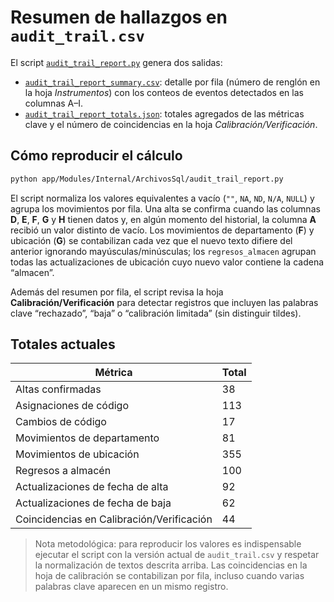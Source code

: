 # Resumen de hallazgos en `audit_trail.csv`

El script [`audit_trail_report.py`](./audit_trail_report.py) genera dos salidas:

- [`audit_trail_report_summary.csv`](./audit_trail_report_summary.csv): detalle
  por fila (número de renglón en la hoja *Instrumentos*) con los conteos de
  eventos detectados en las columnas A–I.
- [`audit_trail_report_totals.json`](./audit_trail_report_totals.json): totales
  agregados de las métricas clave y el número de coincidencias en la hoja
  *Calibración/Verificación*.

## Cómo reproducir el cálculo

```bash
python app/Modules/Internal/ArchivosSql/audit_trail_report.py
```

El script normaliza los valores equivalentes a vacío (`""`, `NA`, `ND`,
`N/A`, `NULL`) y agrupa los movimientos por fila. Una alta se confirma cuando
las columnas **D**, **E**, **F**, **G** y **H** tienen datos y, en algún momento
del historial, la columna **A** recibió un valor distinto de vacío. Los
movimientos de departamento (**F**) y ubicación (**G**) se contabilizan cada vez
que el nuevo texto difiere del anterior ignorando mayúsculas/minúsculas; los
`regresos_almacen` agrupan todas las actualizaciones de ubicación cuyo nuevo
valor contiene la cadena “almacen”.

Además del resumen por fila, el script revisa la hoja
**Calibración/Verificación** para detectar registros que incluyen las palabras
clave “rechazado”, “baja” o “calibración limitada” (sin distinguir tildes).

## Totales actuales

| Métrica                        | Total |
| ------------------------------ | ----- |
| Altas confirmadas              | 38    |
| Asignaciones de código         | 113   |
| Cambios de código              | 17    |
| Movimientos de departamento    | 81    |
| Movimientos de ubicación       | 355   |
| Regresos a almacén             | 100   |
| Actualizaciones de fecha de alta | 92  |
| Actualizaciones de fecha de baja | 62  |
| Coincidencias en Calibración/Verificación | 44 |

> Nota metodológica: para reproducir los valores es indispensable ejecutar el
> script con la versión actual de `audit_trail.csv` y respetar la normalización
> de textos descrita arriba. Las coincidencias en la hoja de calibración se
> contabilizan por fila, incluso cuando varias palabras clave aparecen en un
> mismo registro.
